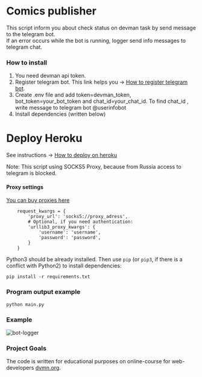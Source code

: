 # Comics publisher

This script inform you about check status on devman task by send message to the telegram bot.<br>
If an error occurs while the bot is running, logger send info messages to telegram chat.

### How to install

1. You need devman api token.
2. Register telegram bot. This link helps you -> [How to register telegram bot](https://smmplanner.com/blog/otlozhennyj-posting-v-telegram/).
3. Create .env file and add token=devman_token, bot_token=your_bot_token and chat_id=your_chat_id.
To find chat_id , write message to telegram bot @userinfobot
4. Install dependencies (written below)

# Deploy Heroku
See instructions -> [How to deploy on heroku](https://devcenter.heroku.com/articles/git)

Note: This script using SOCKS5 Proxy, because from Russia access to telegram is blocked.
#### Proxy settings
[You can buy proxies here](https://proxy6.net)
```
    request_kwargs = {
        'proxy_url': 'socks5://proxy_adress',
        # Optional, if you need authentication:
        'urllib3_proxy_kwargs': {
            'username': 'username',
            'password': 'password',
        }
    }
```
Python3 should be already installed. 
Then use `pip` (or `pip3`, if there is a conflict with Python2) to install dependencies:
```
pip install -r requirements.txt
```
### Program output example
```
python main.py
```
### Example
<img src="https://i.ibb.co/qx4L0fS/bot-logger.png" alt="bot-logger" border="0"></a><br />
### Project Goals

The code is written for educational purposes on online-course for web-developers [dvmn.org](https://dvmn.org/).
